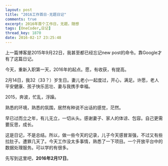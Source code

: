 ```yaml
---
layout: post
title: "2016工作首日-无题日记"
comments: true
excerpt: 2016年首个工作日，无题，随想
tags: [OneCoder,日记]
thread_key: 1870
date: 2016-02-17 23:25:48
---
```


上一篇博客是2015年9月22日，我甚至都已经忘记new post的命令。靠Google才有了这篇日记。

今天，重新入职第一天，2016年的起点。愿，有收获，有提高。

2月14日，我32（33？）岁生日。妻儿老小一起度过，开心，满足。许愿，老人平安健康、孩子快乐茁壮、妻与我携手幸福。

2015，奔波，忙乱，浮躁。

熟悉的环境，熟悉的氛围，居然有种说不出话的感觉，茫然。

早已过而立之年，有儿无立，一切从头。感谢妻子、家人的体谅、包容。自己更需要反思，成长。

这是日记，不是总结。所以，做一些今天的记录，儿子今天感冒渐强，不过又有些拉肚子。遭罪几天了。今天工作没太多事情，熟悉了一下项目。一个开放平台中的数据处理服务。可以学的有很多。

先写到这里吧，**2016年2月17日**。